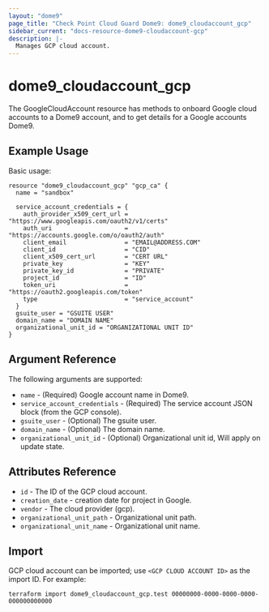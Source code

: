```yaml
---
layout: "dome9"
page_title: "Check Point Cloud Guard Dome9: dome9_cloudaccount_gcp"
sidebar_current: "docs-resource-dome9-cloudaccount-gcp"
description: |-
  Manages GCP cloud account.
---
```


# dome9_cloudaccount_gcp

The GoogleCloudAccount resource has methods to onboard Google cloud accounts to a Dome9 account, and to get details for a Google accounts Dome9.

## Example Usage

Basic usage:

```hcl
resource "dome9_cloudaccount_gcp" "gcp_ca" {
  name = "sandbox"

  service_account_credentials = {
    auth_provider_x509_cert_url = "https://www.googleapis.com/oauth2/v1/certs"
    auth_uri                    = "https://accounts.google.com/o/oauth2/auth"
    client_email                = "EMAIL@ADDRESS.COM"
    client_id                   = "CID"
    client_x509_cert_url        = "CERT URL"
    private_key                 = "KEY"
    private_key_id              = "PRIVATE"
    project_id                  = "ID"
    token_uri                   = "https://oauth2.googleapis.com/token"
    type                        = "service_account"
  }
  gsuite_user = "GSUITE USER"
  domain_name = "DOMAIN NAME"
  organizational_unit_id = "ORGANIZATIONAL UNIT ID"
}

```

## Argument Reference

The following arguments are supported:

* `name` - (Required) Google account name in Dome9.
* `service_account_credentials` - (Required) The service account JSON block (from the GCP console).
* `gsuite_user` - (Optional) The gsuite user.
* `domain_name` - (Optional) The domain name.
* `organizational_unit_id` - (Optional) Organizational unit id, Will apply on update state.

## Attributes Reference

* `id` - The ID of the GCP cloud account.
* `creation_date` - creation date for project in Google.
* `vendor` - The cloud provider (gcp).
* `organizational_unit_path` - Organizational unit path.
* `organizational_unit_name` - Organizational unit name.

## Import

GCP cloud account can be imported; use `<GCP CLOUD ACCOUNT ID>` as the import ID. For example:

```shell
terraform import dome9_cloudaccount_gcp.test 00000000-0000-0000-0000-000000000000
```
